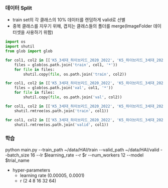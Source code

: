 ### 데이터 Split
- train set의 각 클래스의 10% 데이터를 랜덤하게 valid로 선별
- 중복 클래스를 지우기 위해, 겹치는 클래스들의 폴더를 merge(ImageFolder 데이터셋을 사용하기 위함)

```python
import os
import shutil
from glob import glob

for col1, col2 in [['K5_3세대_하이브리드_2020_2022', 'K5_하이브리드_3세대_2020_2023'], ['디_올뉴니로_2022_2025', '디_올_뉴_니로_2022_2025'], ['718_박스터_2017_2024', '박스터_718_2017_2024']]:
    files = glob(os.path.join('train', col1, '*'))
    for file in files:
        shutil.copy(file, os.path.join('train', col2))

for col1, col2 in [['K5_3세대_하이브리드_2020_2022', 'K5_하이브리드_3세대_2020_2023'], ['디_올뉴니로_2022_2025', '디_올_뉴_니로_2022_2025'], ['718_박스터_2017_2024', '박스터_718_2017_2024']]:
    files = glob(os.path.join('val', col1, '*'))
    for file in files:
        shutil.copy(file, os.path.join('val', col2))

for col1, col2 in [['K5_3세대_하이브리드_2020_2022', 'K5_하이브리드_3세대_2020_2023'], ['디_올뉴니로_2022_2025', '디_올_뉴_니로_2022_2025'], ['718_박스터_2017_2024', '박스터_718_2017_2024']]:
    shutil.rmtree(os.path.join('train', col1))

for col1, col2 in [['K5_3세대_하이브리드_2020_2022', 'K5_하이브리드_3세대_2020_2023'], ['디_올뉴니로_2022_2025', '디_올_뉴_니로_2022_2025'], ['718_박스터_2017_2024', '박스터_718_2017_2024']]:
    shutil.rmtree(os.path.join('valid', col1))
```

### 학습
python main.py --train_path ~/data/HAI/train --valid_path ~/data/HAI/valid --batch_size 16 --lr $learning_rate --r $r --num_workers 12 --model $trial_name
- hyper-parameters
  - learning rate (0.00005, 0.0001)
  - r (2 4 8 16 32 64)
